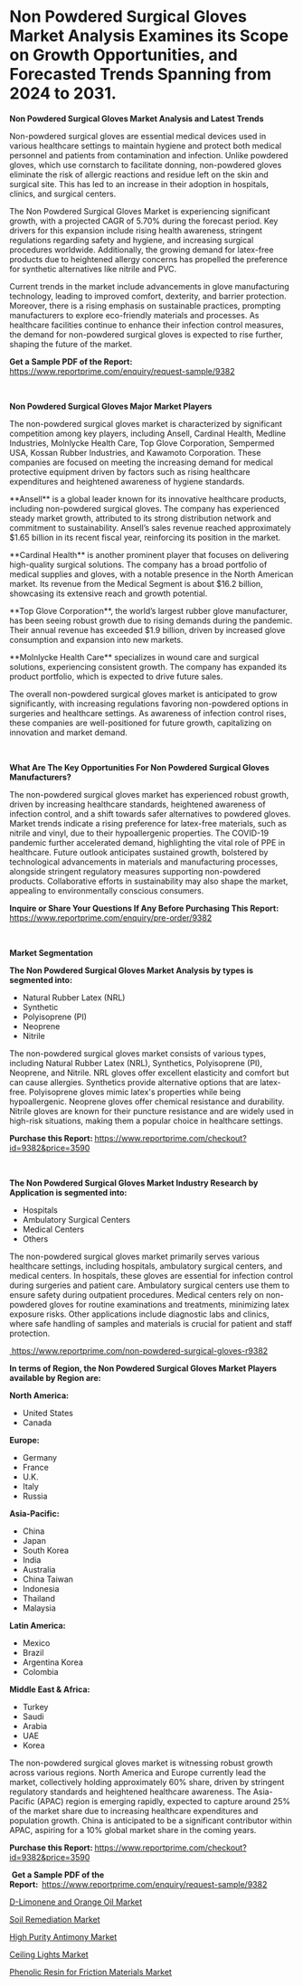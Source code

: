 <p><h1>Non Powdered Surgical Gloves Market Analysis Examines its Scope on Growth Opportunities, and Forecasted Trends Spanning from 2024 to 2031.</h1></p><p><strong>Non Powdered Surgical Gloves Market Analysis and Latest Trends</strong></p>
<p><p>Non-powdered surgical gloves are essential medical devices used in various healthcare settings to maintain hygiene and protect both medical personnel and patients from contamination and infection. Unlike powdered gloves, which use cornstarch to facilitate donning, non-powdered gloves eliminate the risk of allergic reactions and residue left on the skin and surgical site. This has led to an increase in their adoption in hospitals, clinics, and surgical centers.</p><p>The Non Powdered Surgical Gloves Market is experiencing significant growth, with a projected CAGR of 5.70% during the forecast period. Key drivers for this expansion include rising health awareness, stringent regulations regarding safety and hygiene, and increasing surgical procedures worldwide. Additionally, the growing demand for latex-free products due to heightened allergy concerns has propelled the preference for synthetic alternatives like nitrile and PVC.</p><p>Current trends in the market include advancements in glove manufacturing technology, leading to improved comfort, dexterity, and barrier protection. Moreover, there is a rising emphasis on sustainable practices, prompting manufacturers to explore eco-friendly materials and processes. As healthcare facilities continue to enhance their infection control measures, the demand for non-powdered surgical gloves is expected to rise further, shaping the future of the market.</p></p>
<p><strong>Get a Sample PDF of the Report:&nbsp;</strong> <a href="https://www.reportprime.com/enquiry/request-sample/9382">https://www.reportprime.com/enquiry/request-sample/9382</a></p>
<p>&nbsp;</p>
<p><strong>Non Powdered Surgical Gloves Major Market Players</strong></p>
<p><p>The non-powdered surgical gloves market is characterized by significant competition among key players, including Ansell, Cardinal Health, Medline Industries, Molnlycke Health Care, Top Glove Corporation, Sempermed USA, Kossan Rubber Industries, and Kawamoto Corporation. These companies are focused on meeting the increasing demand for medical protective equipment driven by factors such as rising healthcare expenditures and heightened awareness of hygiene standards.</p><p>**Ansell** is a global leader known for its innovative healthcare products, including non-powdered surgical gloves. The company has experienced steady market growth, attributed to its strong distribution network and commitment to sustainability. Ansell’s sales revenue reached approximately $1.65 billion in its recent fiscal year, reinforcing its position in the market.</p><p>**Cardinal Health** is another prominent player that focuses on delivering high-quality surgical solutions. The company has a broad portfolio of medical supplies and gloves, with a notable presence in the North American market. Its revenue from the Medical Segment is about $16.2 billion, showcasing its extensive reach and growth potential.</p><p>**Top Glove Corporation**, the world’s largest rubber glove manufacturer, has been seeing robust growth due to rising demands during the pandemic. Their annual revenue has exceeded $1.9 billion, driven by increased glove consumption and expansion into new markets.</p><p>**Molnlycke Health Care** specializes in wound care and surgical solutions, experiencing consistent growth. The company has expanded its product portfolio, which is expected to drive future sales.</p><p>The overall non-powdered surgical gloves market is anticipated to grow significantly, with increasing regulations favoring non-powdered options in surgeries and healthcare settings. As awareness of infection control rises, these companies are well-positioned for future growth, capitalizing on innovation and market demand.</p></p>
<p>&nbsp;</p>
<p><strong>What Are The Key Opportunities For Non Powdered Surgical Gloves Manufacturers?</strong></p>
<p><p>The non-powdered surgical gloves market has experienced robust growth, driven by increasing healthcare standards, heightened awareness of infection control, and a shift towards safer alternatives to powdered gloves. Market trends indicate a rising preference for latex-free materials, such as nitrile and vinyl, due to their hypoallergenic properties. The COVID-19 pandemic further accelerated demand, highlighting the vital role of PPE in healthcare. Future outlook anticipates sustained growth, bolstered by technological advancements in materials and manufacturing processes, alongside stringent regulatory measures supporting non-powdered products. Collaborative efforts in sustainability may also shape the market, appealing to environmentally conscious consumers.</p></p>
<p><strong>Inquire or Share Your Questions If Any Before Purchasing This Report:</strong> <a href="https://www.reportprime.com/enquiry/pre-order/9382">https://www.reportprime.com/enquiry/pre-order/9382</a></p>
<p>&nbsp;</p>
<p><strong>Market Segmentation</strong></p>
<p><strong>The Non Powdered Surgical Gloves Market Analysis by types is segmented into:</strong></p>
<p><ul><li>Natural Rubber Latex (NRL)</li><li>Synthetic</li><li>Polyisoprene (PI)</li><li>Neoprene</li><li>Nitrile</li></ul></p>
<p><p>The non-powdered surgical gloves market consists of various types, including Natural Rubber Latex (NRL), Synthetics, Polyisoprene (PI), Neoprene, and Nitrile. NRL gloves offer excellent elasticity and comfort but can cause allergies. Synthetics provide alternative options that are latex-free. Polyisoprene gloves mimic latex's properties while being hypoallergenic. Neoprene gloves offer chemical resistance and durability. Nitrile gloves are known for their puncture resistance and are widely used in high-risk situations, making them a popular choice in healthcare settings.</p></p>
<p><strong>Purchase this Report:&nbsp;</strong><a href="https://www.reportprime.com/checkout?id=9382&price=3590">https://www.reportprime.com/checkout?id=9382&price=3590</a></p>
<p>&nbsp;</p>
<p><strong>The Non Powdered Surgical Gloves Market Industry Research by Application is segmented into:</strong></p>
<p><ul><li>Hospitals</li><li>Ambulatory Surgical Centers</li><li>Medical Centers</li><li>Others</li></ul></p>
<p><p>The non-powdered surgical gloves market primarily serves various healthcare settings, including hospitals, ambulatory surgical centers, and medical centers. In hospitals, these gloves are essential for infection control during surgeries and patient care. Ambulatory surgical centers use them to ensure safety during outpatient procedures. Medical centers rely on non-powdered gloves for routine examinations and treatments, minimizing latex exposure risks. Other applications include diagnostic labs and clinics, where safe handling of samples and materials is crucial for patient and staff protection.</p></p>
<p><a href="https://www.reportprime.com/non-powdered-surgical-gloves-r9382">&nbsp;https://www.reportprime.com/non-powdered-surgical-gloves-r9382</a></p>
<p><strong>In terms of Region, the Non Powdered Surgical Gloves Market Players available by Region are:</strong></p>
<p>
    <p> <strong> North America: </strong>
        <ul>
            <li>United States</li>
            <li>Canada</li>
        </ul>
        </p> 
    <p> <strong> Europe: </strong>
        <ul>
            <li>Germany</li>
            <li>France</li>
            <li>U.K.</li>
            <li>Italy</li>
            <li>Russia</li>
        </ul>
        </p> 
    <p> <strong> Asia-Pacific: </strong>
        <ul>
            <li>China</li>
            <li>Japan</li>
            <li>South Korea</li>
            <li>India</li>
            <li>Australia</li>
            <li>China Taiwan</li>
            <li>Indonesia</li>
            <li>Thailand</li>
            <li>Malaysia</li>
        </ul>
        </p> 
    <p> <strong> Latin America: </strong>
        <ul>
            <li>Mexico</li>
            <li>Brazil</li>
            <li>Argentina Korea</li>
            <li>Colombia</li>
        </ul>
        </p> 
    <p> <strong> Middle East & Africa: </strong>
        <ul>
            <li>Turkey</li>
            <li>Saudi</li>
            <li>Arabia</li>
            <li>UAE</li>
            <li>Korea</li>
        </ul>
    </p>
    </p>
<p><p>The non-powdered surgical gloves market is witnessing robust growth across various regions. North America and Europe currently lead the market, collectively holding approximately 60% share, driven by stringent regulatory standards and heightened healthcare awareness. The Asia-Pacific (APAC) region is emerging rapidly, expected to capture around 25% of the market share due to increasing healthcare expenditures and population growth. China is anticipated to be a significant contributor within APAC, aspiring for a 10% global market share in the coming years.</p></p>
<p><strong>Purchase this Report: </strong><a href="https://www.reportprime.com/checkout?id=9382&price=3590">https://www.reportprime.com/checkout?id=9382&price=3590</a></p>
<p>&nbsp;<strong>Get a Sample PDF of the Report:&nbsp;&nbsp;</strong><a href="https://www.reportprime.com/enquiry/request-sample/9382">https://www.reportprime.com/enquiry/request-sample/9382</a></p>
<p><strong></strong></p>
<p><p><a href="https://medium.com/@sean.peake0978/the-d-limonene-and-orange-oil-market-prioritizes-cost-control-and-efficiency-enhancement-349c1ccad5a6">D-Limonene and Orange Oil Market</a></p><p><a href="https://issuu.com/reportprime-2/docs/soil-remediation-market-size-2030.p_584df09a92be1c">Soil Remediation Market</a></p><p><a href="https://issuu.com/reportprime-2/docs/high-purity-antimony-market-size-20_98ad58f8e76ad2">High Purity Antimony Market</a></p><p><a href="https://www.linkedin.com/pulse/ceiling-lights-market-size-growth-trends-statistics-forecasts-xzsqc?trackingId=UP1DOrmySsOiFu9MYpdAAA%3D%3D">Ceiling Lights Market</a></p><p><a href="https://medium.com/@sean.peake0978/in-the-phenolic-resin-for-friction-materials-market-the-main-focus-is-on-keeping-costs-low-and-cb783bb2a682">Phenolic Resin for Friction Materials Market</a></p></p>